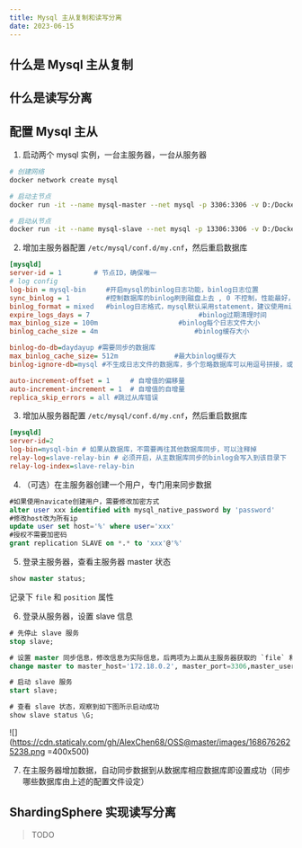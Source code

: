 ```yaml
---
title: Mysql 主从复制和读写分离
date: 2023-06-15
---
```


## 什么是 Mysql 主从复制

## 什么是读写分离

## 配置 Mysql 主从

1. 启动两个 mysql 实例，一台主服务器，一台从服务器

```bash
# 创建网络
docker network create mysql

# 启动主节点
docker run -it --name mysql-master --net mysql -p 3306:3306 -v D:/Docker/mysql-slave/conf:/etc/mysql/conf.d -v D:/Docker/mysql-slave/data:/var/lib/mysql -v D:/Docker/mysql-slave/logs:/var/log/mysql -e MYSQL_ROOT_PASSWORD=root -d mysql

# 启动从节点
docker run -it --name mysql-slave --net mysql -p 13306:3306 -v D:/Docker/mysql-slave/conf:/etc/mysql/conf.d -v D:/Docker/mysql-slave/data:/var/lib/mysql -v D:/Docker/mysql-slave/logs:/var/log/mysql -e MYSQL_ROOT_PASSWORD=root -d mysql
```

2. 增加主服务器配置 `/etc/mysql/conf.d/my.cnf`，然后重启数据库

```ini
[mysqld]
server-id = 1        # 节点ID，确保唯一
# log config
log-bin = mysql-bin     #开启mysql的binlog日志功能，binlog日志位置
sync_binlog = 1         #控制数据库的binlog刷到磁盘上去 , 0 不控制，性能最好，1每次事物提交都会刷到日志文件中，性能最差，最安全
binlog_format = mixed   #binlog日志格式，mysql默认采用statement，建议使用mixed
expire_logs_days = 7                           #binlog过期清理时间
max_binlog_size = 100m                    #binlog每个日志文件大小
binlog_cache_size = 4m                        #binlog缓存大小

binlog-do-db=daydayup #需要同步的数据库
max_binlog_cache_size= 512m              #最大binlog缓存大
binlog-ignore-db=mysql #不生成日志文件的数据库，多个忽略数据库可以用逗号拼接，或者复制这句话，写多行

auto-increment-offset = 1     # 自增值的偏移量
auto-increment-increment = 1  # 自增值的自增量
replica_skip_errors = all #跳过从库错误
```

3. 增加从服务器配置 `/etc/mysql/conf.d/my.cnf`，然后重启数据库

```ini
[mysqld]
server-id=2
log-bin=mysql-bin # 如果从数据库，不需要再往其他数据库同步，可以注释掉
relay-log=slave-relay-bin # 必须开启，从主数据库同步的binlog会写入到该目录下
relay-log-index=slave-relay-bin
```

4. （可选）在主服务器创建一个用户，专门用来同步数据

```sql
#如果使用navicate创建用户，需要修改加密方式
alter user xxx identified with mysql_native_password by 'password'
#修改host改为所有ip
update user set host='%' where user='xxx'
#授权不需要加密码
grant replication SLAVE on *.* to 'xxx'@'%'
```

5. 登录主服务器，查看主服务器 master 状态

```sql
show master status;
```

记录下 `file` 和 `position` 属性

6. 登录从服务器，设置 slave 信息

```sql
# 先停止 slave 服务
stop slave;

# 设置 master 同步信息，修改信息为实际信息，后两项为上面从主服务器获取的 `file` 和 `position` 属性
change master to master_host='172.18.0.2', master_port=3306,master_user='root', master_password='root',master_log_file='mysql-bin.000004',master_log_pos=5018;

# 启动 slave 服务
start slave;

# 查看 slave 状态，观察到如下图所示启动成功
show slave status \G;
```

![](https://cdn.staticaly.com/gh/AlexChen68/OSS@master/images/1686762625238.png =400x500)

7. 在主服务器增加数据，自动同步数据到从数据库相应数据库即设置成功（同步哪些数据库由上述的配置文件设定）

## ShardingSphere 实现读写分离

> TODO
